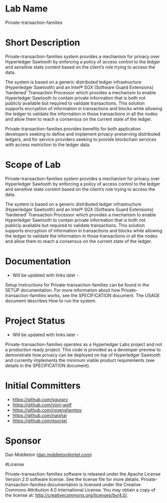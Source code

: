 # Lab Name

Private-transaction-families

# Short Description

Private-transaction-families system provides a mechanism for privacy over Hyperledger Sawtooth by enforcing a policy of access control to the ledger and sensitive state content based on the client’s role trying to access the data.

The system is based on a generic distributed ledger infrastructure (Hyperledger Sawtooth) and an Intel® SGX (Software Guard Extensions) ‘hardened’ Transaction Processor which provides a mechanism to enable Hyperledger Sawtooth to contain private information that is both not publicly available but required to validate transactions. This solution supports encryption of information in transactions and blocks while allowing the ledger to validate the information in those transactions in all the nodes and allow them to reach a consensus on the current state of the ledger.

Private-transaction-families provides benefits for both application developers seeking to define and implement privacy-preserving distributed ledgers, and for service providers seeking to provide blockchain services with access restriction to the ledger data.

# Scope of Lab

Private-transaction-families system provides a mechanism for privacy over Hyperledger Sawtooth by enforcing a policy of access control to the ledger and sensitive state content based on the client’s role trying to access the data.

The system is based on a generic distributed ledger infrastructure (Hyperledger Sawtooth) and an Intel® SGX (Software Guard Extensions) ‘hardened’ Transaction Processor which provides a mechanism to enable Hyperledger Sawtooth to contain private information that is both not publicly available but required to validate transactions. This solution supports encryption of information in transactions and blocks while allowing the ledger to validate the information in those transactions in all the nodes and allow them to reach a consensus on the current state of the ledger.

# Documentation

- Will be updated with links later -

Setup Instructions for Private-transaction-families can be found in the SETUP documentation.
For more information about how Private-transaction-families works, see the SPECIFICATION document.
The USAGE document describes How to run the system.

# Project Status

- Will be updated with links later -

Private-transaction-families operates as a Hyperledger Labs project and not a production ready project. This code is provided as a developer preview to demonstrate how privacy can be deployed on top of Hyperledger Sawtooth and currently implements the minimum viable product requirements (see details in the SPECIFICATION document).

# Initial Committers

- https://github.com/sgurary
- https://github.com/yoni-wolf
- https://github.com/ronenshemtov
- https://github.com/naishai
- https://github.com/esorski

# Sponsor

Dan Middleton (dan.middleton@intel.com)

#License

Private-transaction-families software is released under the Apache License Version 2.0 software license. See the license file for more details.
Private-transaction-families documentation is licensed under the Creative Commons Attribution 4.0 International License. You may obtain a copy of the license at: http://creativecommons.org/licenses/by/4.0/.

